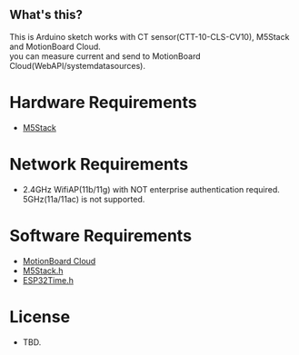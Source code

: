 What's this?
--------------

This is Arduino sketch works with CT sensor(CTT-10-CLS-CV10), M5Stack and MotionBoard Cloud.  
you can measure current and send to MotionBoard Cloud(WebAPI/systemdatasources).


Hardware Requirements
=============

* [M5Stack](http://m5stack.com/)

Network Requirements
=============

* 2.4GHz WifiAP(11b/11g) with NOT enterprise authentication required. 5GHz(11a/11ac) is not supported.

Software Requirements
==========

* [MotionBoard Cloud](http://www.wingarc.com/en/products/motionboard.html)
* [M5Stack.h](https://github.com/m5stack/M5Stack)
* [ESP32Time.h](https://github.com/kerikun11/ESP32Time)

License
==========
* TBD.
